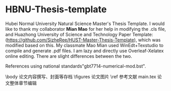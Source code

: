 # HBNU-Thesis-template
Hubei Normal University Natural Science Master's Thesis Template.
I would like to thank my collaborator **Mian Mao** for her help in modifying the .cls file, and Huazhong University of Science and Technology Paper Template: (https://github.com/SizheRee/HUST-Master-Thesis-Template), which was modified based on this.
My classmate Mao Mian used WinEdt+Texstudio to compile and generate .pdf files. I am lazy and directly use Overleaf-Xelatex online editing. There are slight differences between the two.

References using national standards"gbt7714-numerical-mod.bst".



\body  论文内容撰写、封面等存档
\figures 论文图片
\ref 参考文献
main.tex 论文整体章节编辑
